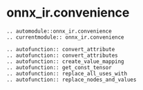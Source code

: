 # onnx_ir.convenience

```{eval-rst}
.. automodule::onnx_ir.convenience
.. currentmodule:: onnx_ir.convenience
```


```{eval-rst}
.. autofunction:: convert_attribute
.. autofunction:: convert_attributes
.. autofunction:: create_value_mapping
.. autofunction:: get_const_tensor
.. autofunction:: replace_all_uses_with
.. autofunction:: replace_nodes_and_values
```
